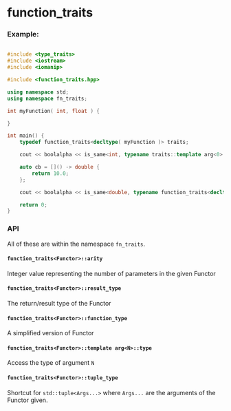 function_traits
===============

### Example:

```C++

#include <type_traits>
#include <iostream>
#include <iomanip>

#include <function_traits.hpp>

using namespace std;
using namespace fn_traits;

int myFunction( int, float ) {

}

int main() {
    typedef function_traits<decltype( myFunction )> traits;

    cout << boolalpha << is_same<int, typename traits::template arg<0>::type>::value << endl; //true

    auto cb = []() -> double {
        return 10.0;
    };

    cout << boolalpha << is_same<double, typename function_traits<decltype( cb )>::result_type>::value << endl; //true

    return 0;
}

```

### API

All of these are within the namespace `fn_traits`.

#### `function_traits<Functor>::arity`

Integer value representing the number of parameters in the given Functor
 
#### `function_traits<Functor>::result_type`

The return/result type of the Functor
 
#### `function_traits<Functor>::function_type`

A simplified version of Functor

#### `function_traits<Functor>::template arg<N>::type`

Access the type of argument `N`

#### `function_traits<Functor>::tuple_type`

Shortcut for `std::tuple<Args...>` where `Args...` are the arguments of the Functor given.
